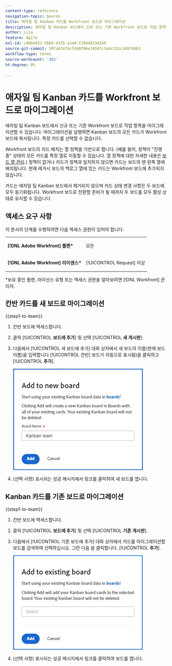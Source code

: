 ```yaml
---
content-type: reference
navigation-topic: boards
title: 애자일 팀 Kanban 카드를 Workfront 보드로 마이그레이션
description: 애자일 팀 Kanban 보드에서 신규 또는 기존 Workfront 보드로 작업 항목을 마이그레이션할 수 있습니다.
author: Lisa
feature: Agile
exl-id: c40b6453-5869-437b-a1e0-f20dd833d2b8
source-git-commit: 50fa63474cfd40706e74507c3e4c231c1d97d463
workflow-type: tm+mt
source-wordcount: '362'
ht-degree: 0%

---
```


# 애자일 팀 Kanban 카드를 Workfront 보드로 마이그레이션

애자일 팀 Kanban 보드에서 신규 또는 기존 Workfront 보드로 작업 항목을 마이그레이션할 수 있습니다. 마이그레이션을 실행하면 Kanban 보드의 모든 카드가 Workfront 보드에 복사됩니다. 특정 카드를 선택할 수 없습니다.

Workfront 보드의 카드 배치는 열 정책을 기반으로 합니다. (예를 들어, 정책이 &quot;진행 중&quot; 상태의 모든 카드를 특정 열로 이동할 수 있습니다. 열 정책에 대한 자세한 내용은 [보드 열 관리](/help/quicksilver/agile/get-started-with-boards/manage-board-columns.md).) 정책이 없거나 카드가 정책과 일치하지 않으면 카드는 보드의 맨 왼쪽 열에 배치됩니다. 현재 레거시 보드의 백로그 열에 있는 카드는 Workfront 보드에 추가되지 않습니다.

카드는 애자일 팀 Kanban 보드에서 제거되지 않으며 카드 상태 변경 사항은 두 보드에 모두 동기화됩니다. Workfront 보드로 전환할 준비가 될 때까지 두 보드를 모두 활성 상태로 유지할 수 있습니다.

## 액세스 요구 사항

이 문서의 단계를 수행하려면 다음 액세스 권한이 있어야 합니다.

<table style="table-layout:auto">
 <col>
 </col>
 <col>
 </col>
 <tbody>
  <tr>
   <td role="rowheader"><strong>[!DNL Adobe Workfront] 플랜*</strong></td>
   <td> <p>모든</p> </td>
  </tr>
  <tr>
   <td role="rowheader"><strong>[!DNL Adobe Workfront] 라이센스*</strong></td>
   <td> <p>[!UICONTROL Request] 이상</p> </td>
  </tr>
 </tbody>
</table>

&#42;보유 중인 플랜, 라이선스 유형 또는 액세스 권한을 알아보려면 [!DNL Workfront] 관리자.

## 칸반 카드를 새 보드로 마이그레이션

{{step1-to-team}}

1. 칸반 보드에 액세스합니다.
1. 클릭 [!UICONTROL **보드에 추가**] 및 선택 [!UICONTROL **새 게시판**].
1. 다음에서 [!UICONTROL 새 보드에 추가] 대화 상자에서 새 보드의 이름(현재 보드 이름)을 입력합니다 [!UICONTROL 칸반] 보드가 자동으로 표시됨)을 클릭하고 [!UICONTROL **추가**].

   ![새 보드에 칸반 카드 추가](assets/add-kanban-cards-to-new-board-dialog.png)

1. (선택 사항) 표시되는 성공 메시지에서 링크를 클릭하여 새 보드를 엽니다.

## Kanban 카드를 기존 보드로 마이그레이션

{{step1-to-team}}

1. 칸반 보드에 액세스합니다.
1. 클릭 [!UICONTROL **보드에 추가**] 및 선택 [!UICONTROL **기존 게시판**].
1. 다음에서 [!UICONTROL 기존 보드에 추가] 대화 상자에서 카드를 마이그레이션할 보드를 검색하여 선택하십시오. 그런 다음 을 클릭합니다. [!UICONTROL **추가**].

   ![기존 보드에 칸반 카드 추가](assets/add-kanban-cards-to-existing-board-dialog.png)

1. (선택 사항) 표시되는 성공 메시지에서 링크를 클릭하여 보드를 엽니다.
